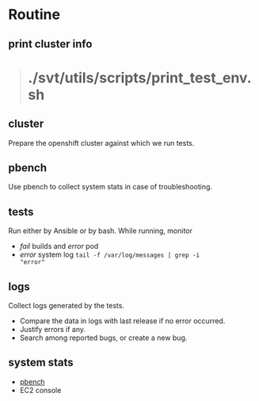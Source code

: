 # Routine

## print cluster info

> # ./svt/utils/scripts/print_test_env.sh

## cluster
Prepare the openshift cluster against which we run tests.

## pbench
Use pbench to collect system stats in case of troubleshooting.

## tests
Run either by Ansible or by bash. While running, monitor

- *fail* builds and *error* pod
- *error* system log <code>tail -f /var/log/messages | grep -i "error"</code>

## logs
Collect logs generated by the tests. 

- Compare the data in logs with last release if no error occurred.
- Justify errors if any.
- Search among reported bugs, or create a new bug.

## system stats

- [pbench](pbench.md)
- EC2 console
